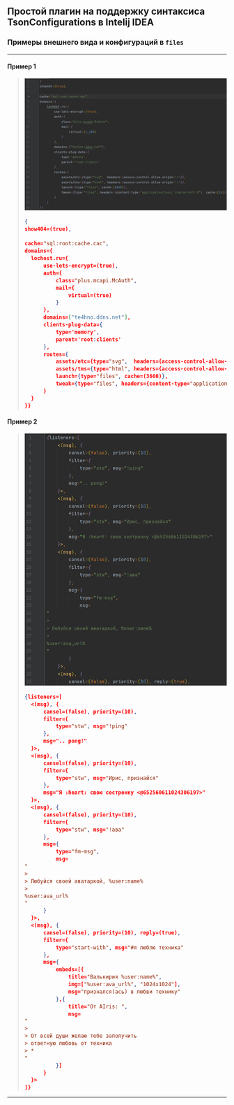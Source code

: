 
## Простой плагин на поддержку синтаксиса TsonConfigurations в Intelij IDEA

### Примеры внешнего вида и конфигураций в `files`

---

#### Пример 1
> ![alt text](files/preview_config.png)
> ```json
> {
> show404=(true),
> 
> cache="sql:root:cache.cac",
> domains={
> 	lochost.ru={
> 		use-lets-encrypt=(true),
> 	    auth={
> 			class="plus.mcapi.McAuth",
> 			mail={
> 				virtual=(true)
> 			}
> 		},
> 		domains=["te4hno.ddns.net"],
> 		clients-plug-data={
> 			type='memory',
> 			parent='root:clients'
> 		},
> 		routes={
> 			assets/etc={type="svg",  headers={access-control-allow-origin='*'}},
> 			assets/tms={type="html", headers={access-control-allow-origin='*'}},
> 			launch={type="files", cache=(3600)},
> 			tweak={type="files", headers={content-type="application/json; charset=UTF-8"}, cache=(10)}
> 		}
> 	}
> }}
> ```
> 
> 

#### Пример 2

> ![alt text](files/preview_ping.png)
> ```json
> {listeners=[
> 	<(msg), {
> 		cansel=(false), priority=(10),
> 		filter={
> 			type="stw", msg="!ping"
> 		},
> 		msg=".. pong!"
> 	}>,
> 	<(msg), {
> 		cansel=(false), priority=(10),
> 		filter={
> 			type="stw", msg="Ирис, признайся"
> 		},
> 		msg="Я :heart: свою сестренку <@652560611024306197>"
> 	}>,
> 	<(msg), {
> 		cansel=(false), priority=(10),
> 		filter={
> 			type="stw", msg="!ава"
> 		},
> 		msg={
> 			type="fm-msg",
> 			msg=
> "
> > 
> > Любуйся своей аватаркой, %user:name%
> > 
> %user:ava_url%
> "
> 		}
> 	}>,
> 	<(msg), {
> 		cansel=(false), priority=(10), reply=(true),
> 		filter={
> 			type="start-with", msg="#я люблю техника"
> 		},
> 		msg={
> 			embeds=[{
> 				title="Валькирия %user:name%",
> 				img=["%user:ava_url%", "1024x1024"],
> 				msg="признался(ась) в любви технику"
> 			},{
> 				title="От AIris: ",
> 				msg=
> "
> > 
> > От всей души желаю тебе заполучить
> > ответную любовь от техника
> > *
> "
> 			}]
> 		}
> 	}>
> ]}
> ```
>

---